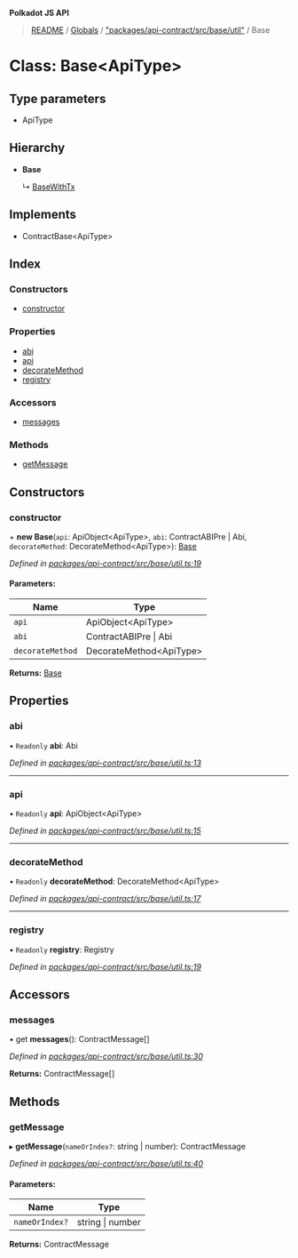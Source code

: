 **Polkadot JS API**

> [README](../README.md) / [Globals](../globals.md) / ["packages/api-contract/src/base/util"](../modules/_packages_api_contract_src_base_util_.md) / Base

# Class: Base\<**ApiType**>

## Type parameters

* ApiType

## Hierarchy

* **Base**

  ↳ [BaseWithTx](_packages_api_contract_src_base_util_.basewithtx.md)

## Implements

* ContractBase\<ApiType>

## Index

### Constructors

* [constructor](_packages_api_contract_src_base_util_.base.md#constructor)

### Properties

* [abi](_packages_api_contract_src_base_util_.base.md#abi)
* [api](_packages_api_contract_src_base_util_.base.md#api)
* [decorateMethod](_packages_api_contract_src_base_util_.base.md#decoratemethod)
* [registry](_packages_api_contract_src_base_util_.base.md#registry)

### Accessors

* [messages](_packages_api_contract_src_base_util_.base.md#messages)

### Methods

* [getMessage](_packages_api_contract_src_base_util_.base.md#getmessage)

## Constructors

### constructor

\+ **new Base**(`api`: ApiObject\<ApiType>, `abi`: ContractABIPre \| Abi, `decorateMethod`: DecorateMethod\<ApiType>): [Base](_packages_api_contract_src_base_util_.base.md)

*Defined in [packages/api-contract/src/base/util.ts:19](https://github.com/polkadot-js/api/blob/cb93cb34b/packages/api-contract/src/base/util.ts#L19)*

#### Parameters:

Name | Type |
------ | ------ |
`api` | ApiObject\<ApiType> |
`abi` | ContractABIPre \| Abi |
`decorateMethod` | DecorateMethod\<ApiType> |

**Returns:** [Base](_packages_api_contract_src_base_util_.base.md)

## Properties

### abi

• `Readonly` **abi**: Abi

*Defined in [packages/api-contract/src/base/util.ts:13](https://github.com/polkadot-js/api/blob/cb93cb34b/packages/api-contract/src/base/util.ts#L13)*

___

### api

• `Readonly` **api**: ApiObject\<ApiType>

*Defined in [packages/api-contract/src/base/util.ts:15](https://github.com/polkadot-js/api/blob/cb93cb34b/packages/api-contract/src/base/util.ts#L15)*

___

### decorateMethod

• `Readonly` **decorateMethod**: DecorateMethod\<ApiType>

*Defined in [packages/api-contract/src/base/util.ts:17](https://github.com/polkadot-js/api/blob/cb93cb34b/packages/api-contract/src/base/util.ts#L17)*

___

### registry

• `Readonly` **registry**: Registry

*Defined in [packages/api-contract/src/base/util.ts:19](https://github.com/polkadot-js/api/blob/cb93cb34b/packages/api-contract/src/base/util.ts#L19)*

## Accessors

### messages

• get **messages**(): ContractMessage[]

*Defined in [packages/api-contract/src/base/util.ts:30](https://github.com/polkadot-js/api/blob/cb93cb34b/packages/api-contract/src/base/util.ts#L30)*

**Returns:** ContractMessage[]

## Methods

### getMessage

▸ **getMessage**(`nameOrIndex?`: string \| number): ContractMessage

*Defined in [packages/api-contract/src/base/util.ts:40](https://github.com/polkadot-js/api/blob/cb93cb34b/packages/api-contract/src/base/util.ts#L40)*

#### Parameters:

Name | Type |
------ | ------ |
`nameOrIndex?` | string \| number |

**Returns:** ContractMessage
